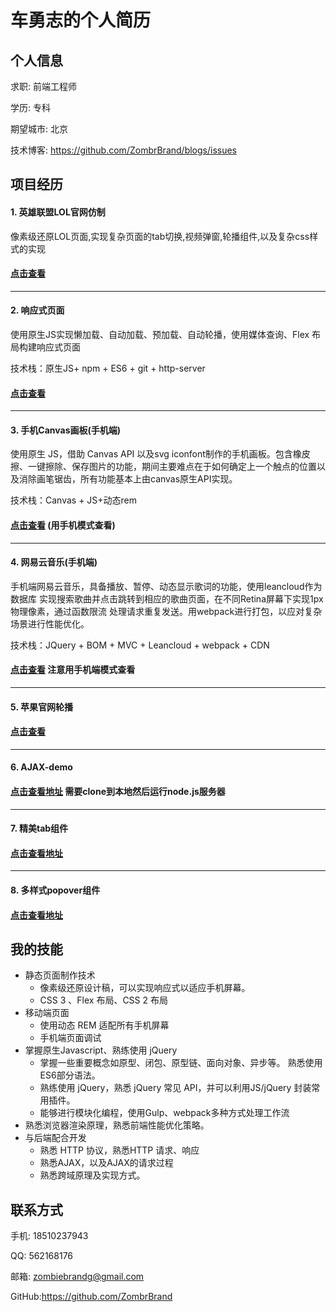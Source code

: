 # 车勇志的个人简历

## 个人信息

求职: 前端工程师

学历: 专科

期望城市: 北京

技术博客: https://github.com/ZombrBrand/blogs/issues



## 项目经历

#### 1. 英雄联盟LOL官网仿制

像素级还原LOL页面,实现复杂页面的tab切换,视频弹窗,轮播组件,以及复杂css样式的实现

#### [点击查看](https://zombrbrand.github.io/lol-demo/lol.html)


<hr/>


#### 2. 响应式页面

使用原生JS实现懒加载、自动加载、预加载、自动轮播，使用媒体查询、Flex 布局构建响应式页面

技术栈：原生JS+ npm + ES6 + git + http-server

#### [点击查看](https://zombrbrand.github.io/simple-demo/index.html)


<hr/>


#### 3. 手机Canvas画板(手机端)

使用原生 JS，借助 Canvas API 以及svg iconfont制作的手机画板。包含橡皮擦、一键擦除、保存图片的功能，期间主要难点在于如何确定上一个触点的位置以及消除画笔锯齿，所有功能基本上由canvas原生API实现。

技术栈：Canvas + JS+动态rem

#### [点击查看](https://zombrbrand.github.io/drawing-board/drawing-board.html) (用手机模式查看)


<hr/>


#### 4. 网易云音乐(手机端)

手机端网易云音乐，具备播放、暂停、动态显示歌词的功能，使用leancloud作为数据库 实现搜索歌曲并点击跳转到相应的歌曲页面，在不同Retina屏幕下实现1px物理像素，通过函数限流 处理请求重复发送。用webpack进行打包，以应对复杂场景进行性能优化。

技术栈：JQuery + BOM + MVC + Leancloud + webpack + CDN

#### [点击查看](https://zombrbrand.github.io/163music-demo/dist/home.html) 注意用手机端模式查看

<hr/>

#### 5. 苹果官网轮播

#### [点击查看](https://zombrbrand.github.io/appleCarousel-demo/Carousel.html)

<hr/>

#### 6. AJAX-demo

#### [点击查看地址](https://zombrbrand.github.io/ajax-demo/ajax-demo.html) 需要clone到本地然后运行node.js服务器


<hr/>


#### 7. 精美tab组件

#### [点击查看地址](https://zombrbrand.github.io/tab-demo1/index.html)


<hr/>


#### 8. 多样式popover组件

#### [点击查看地址](https://zombrbrand.github.io/popover-demo1/index.html)


## 我的技能

- 静态页面制作技术
  - 像素级还原设计稿，可以实现响应式以适应手机屏幕。
  - CSS 3 、Flex 布局、CSS 2 布局
- 移动端页面
  - 使用动态 REM 适配所有手机屏幕
  - 手机端页面调试
- 掌握原生Javascript、熟练使用 jQuery
  - 掌握一些重要概念如原型、闭包、原型链、面向对象、异步等。 熟悉使用ES6部分语法。
  - 熟练使用 jQuery，熟悉 jQuery 常见 API，并可以利用JS/jQuery 封装常用插件。
  - 能够进行模块化编程，使用Gulp、webpack多种方式处理工作流
- 熟悉浏览器渲染原理，熟悉前端性能优化策略。
- 与后端配合开发
  - 熟悉 HTTP 协议，熟悉HTTP 请求、响应
  - 熟悉AJAX，以及AJAX的请求过程
  - 熟悉跨域原理及实现方式。



## 联系方式

手机: 18510237943

QQ: 562168176

邮箱: zombiebrandg@gmail.com

GitHub:https://github.com/ZombrBrand



